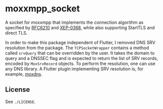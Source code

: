 # moxxmpp_socket

A socket for moxxmpp that implements the connection algorithm as specified by
[RFC6210](https://xmpp.org/rfcs/rfc6120.html) and [XEP-0368](https://xmpp.org/extensions/xep-0368.html),
while also supporting StartTLS and direct TLS.

In order to make this package independent of Flutter, I removed DNS SRV resolution from
the package. The `TCPSocketWrapper` contains a method called `srvQuery` that can be
overridden by the user. It takes the domain to query and a DNSSEC flag and is expected
to return the list of SRV records, encoded by `MoxSrvRecord` objects. To perform the
resolution, one can use any DNS library. A Flutter plugin implementing SRV resolution
is, for example, [moxdns](https://codeberg.org/moxxy/moxdns).

## License

See `./LICENSE`.
